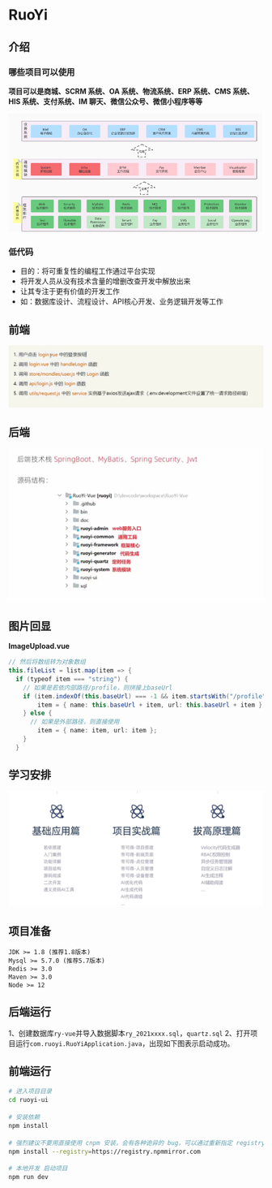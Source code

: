 # RuoYi

## 介绍

### 哪些项目可以使用

**项目可以是商城、SCRM 系统、OA 系统、物流系统、ERP 系统、CMS 系统、HIS 系统、支付系统、IM 聊天、微信公众号、微信小程序等等**

![image-20240425195538695](image-20240425195538695.png)

### 低代码

* 目的：将可重复性的编程工作通过平台实现
* 将开发人员从没有技术含量的增删改查开发中解放出来
* 让其专注于更有价值的开发工作
* 如：数据库设计、流程设计、API核心开发、业务逻辑开发等工作

## 前端

![image-20240428233900618](image-20240428233900618.png)

## 后端

![image-20240430001614167](image-20240430001614167.png)

## 图片回显

**ImageUpload.vue**

```java
// 然后将数组转为对象数组
this.fileList = list.map(item => {
  if (typeof item === "string") {
    // 如果是若依内部路径/profile，则拼接上baseUrl
    if (item.indexOf(this.baseUrl) === -1 && item.startsWith("/profile")) {
        item = { name: this.baseUrl + item, url: this.baseUrl + item };
    } else {
      // 如果是外部路径，则直接使用
        item = { name: item, url: item };
    }
  }
```



## 学习安排

![image-20240620234109409](image-20240620234109409.png)

## 项目准备

```text
JDK >= 1.8 (推荐1.8版本)
Mysql >= 5.7.0 (推荐5.7版本)
Redis >= 3.0
Maven >= 3.0
Node >= 12
```

## 后端运行

1、创建数据库`ry-vue`并导入数据脚本`ry_2021xxxx.sql`，`quartz.sql`
2、打开项目运行`com.ruoyi.RuoYiApplication.java`，出现如下图表示启动成功。

## 前端运行

```bash
# 进入项目目录
cd ruoyi-ui

# 安装依赖
npm install

# 强烈建议不要用直接使用 cnpm 安装，会有各种诡异的 bug，可以通过重新指定 registry 来解决 npm 安装速度慢的问题。
npm install --registry=https://registry.npmmirror.com

# 本地开发 启动项目
npm run dev
```

